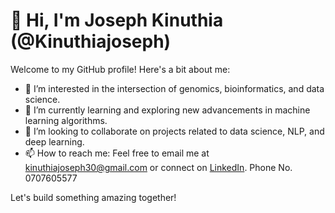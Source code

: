 # 👋 Hi, I'm Joseph Kinuthia (@Kinuthiajoseph)

Welcome to my GitHub profile! Here's a bit about me:

- 👀 I’m interested in the intersection of genomics, bioinformatics, and data science.
- 🌱 I’m currently learning and exploring new advancements in machine learning algorithms.
- 💞️ I’m looking to collaborate on projects related to data science, NLP, and deep learning.
- 📫 How to reach me: Feel free to email me at kinuthiajoseph30@gmail.com or connect on [LinkedIn](www.linkedin.com/in/joseph-kinuthia-6607652a2).
                      Phone No. 0707605577

Let's build something amazing together!

<!---
Kinuthiajoseph/Kinuthiajoseph is a ✨ special ✨ repository because its `README.md` (this file) appears on your GitHub profile.
You can click the Preview link to take a look at your changes.
--->
